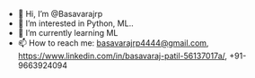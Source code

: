 - 👋 Hi, I’m @Basavarajrp
- 👀 I’m interested in Python, ML..
- 🌱 I’m currently learning ML
- 📫 How to reach me: basavarajrp4444@gmail.com, https://www.linkedin.com/in/basavaraj-patil-56137017a/, +91-9663924094
